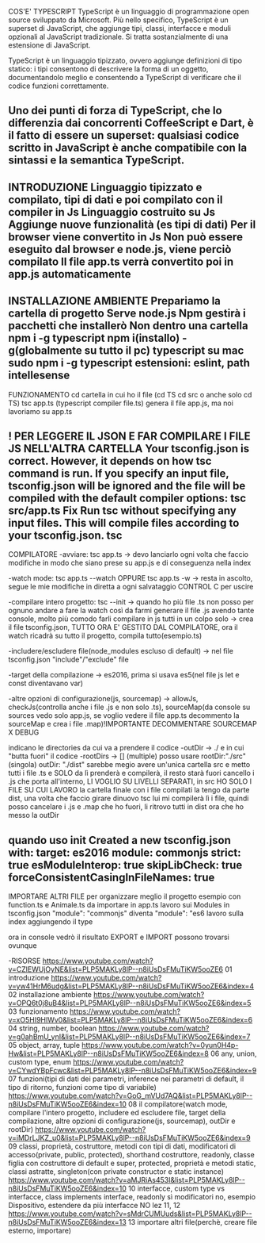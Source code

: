 COS'E' TYPESCRIPT
TypeScript è un linguaggio di programmazione open source sviluppato da Microsoft. 
Più nello specifico, TypeScript è un superset di JavaScript, che aggiunge tipi, classi, interfacce e moduli opzionali al JavaScript tradizionale. Si tratta sostanzialmente di una estensione di JavaScript.

TypeScript è un linguaggio tipizzato, ovvero aggiunge definizioni di tipo statico: 
i tipi consentono di descrivere la forma di un oggetto, documentandolo meglio e consentendo a TypeScript di verificare che il codice funzioni correttamente.

Uno dei punti di forza di TypeScript, che lo differenzia dai concorrenti CoffeeScript e Dart, 
è il fatto di essere un superset: qualsiasi codice scritto in JavaScript è anche compatibile con la sintassi e la semantica TypeScript.
------
INTRODUZIONE
Linguaggio tipizzato e compilato, tipi di dati e poi compilato con il compiler in Js
Linguaggio costruito su Js
Aggiunge nuove funzionalità (es tipi di dati)
Per il browser viene convertito in Js
Non può essere eseguito dal browser e node.js, viene perciò compilato
Il file app.ts verrà convertito poi in app.js automaticamente
------
INSTALLAZIONE AMBIENTE
Prepariamo la cartella di progetto
Serve node.js
Npm gestirà i pacchetti che installerò
Non dentro una cartella
npm i -g typescript
npm i(installo) -g(globalmente su tutto il pc) typescript
su mac
sudo npm i -g typescript
estensioni: eslint, path intellesense
------
FUNZIONAMENTO
cd cartella in cui ho il file (cd TS cd src o anche solo cd TS)
tsc app.ts
(typescript compiler file.ts)
genera il file app.js, ma noi lavoriamo su app.ts

! PER LEGGERE IL JSON E FAR COMPILARE I FILE JS NELL'ALTRA CARTELLA
Your tsconfig.json is correct. However, it depends on how tsc command is run.
If you specify an input file, tsconfig.json will be ignored and the file will be compiled with the default compiler options:
tsc src/app.ts
Fix
Run tsc without specifying any input files. This will compile files according to your tsconfig.json.
tsc
------
COMPILATORE
-avviare: tsc app.ts -> devo lanciarlo ogni volta che faccio modifiche in modo che siano prese su app.js e di conseguenza nella index

-watch mode: tsc app.ts --watch OPPURE tsc app.ts -w -> resta in ascolto, segue le mie modifiche in diretta a ogni salvataggio
CONTROL C per uscire

-compilare intero progetto: tsc --init -> quando ho più file .ts non posso per ognuno andare a fare la watch così da farmi generare il file .js avendo tante console, molto più comodo farli compilare in js tutti in un colpo solo -> crea il file tsconfig.json, TUTTO ORA E' GESTITO DAL COMPILATORE, ora il watch ricadrà su tutto il progetto, compila tutto(esempio.ts)

-includere/escludere file(node_modules escluso di default) -> nel file tsconfig.json "include"/"exclude" file

-target della compilazione -> es2016, prima si usava es5(nel file js let e const diventavano var)

-altre opzioni di configurazione(js, sourcemap) -> allowJs, checkJs(controlla anche i file .js e non solo .ts), sourceMap(da console su sources vedo solo app.js, se voglio vedere il file app.ts decommento la sourceMap e crea i file .map)!IMPORTANTE DECOMMENTARE SOURCEMAP X DEBUG

indicano le directories da cui va a prendere il codice
-outDir -> ./
e in cui "butta fuori" il codice
-rootDirs -> [] (multiple)
posso usare
rootDir:"./src" (singola)
outDir: "./dist"
sarebbe megio avere un'unica cartella src e metto tutti i file .ts e SOLO da lì prenderà e compilerà, il resto starà fuori
cancello i .js che porta all'interno, LI VOGLIO SU LIVELLI SEPARATI, in src HO SOLO I FILE SU CUI LAVORO
la cartella finale con i file compilati la tengo da parte dist, una volta che faccio girare dinuovo tsc lui mi compilerà lì i file, quindi posso cancelare i .js e .map che ho fuori, li ritrovo tutti in dist ora che ho messo la outDir

quando uso init
Created a new tsconfig.json with: 
  target: es2016
  module: commonjs
  strict: true
  esModuleInterop: true
  skipLibCheck: true
  forceConsistentCasingInFileNames: true
------
IMPORTARE ALTRI FILE
per organizzare meglio il progetto
esempio con function.ts e Animale.ts da importare in app.ts
lavoro sui Modules in tsconfig.json
"module": "commonjs" diventa "module": "es6
lavoro sulla index aggiungendo il type
<script type="module" src="dist/app.js"></script>
ora in console vedrò il risultato
EXPORT e IMPORT possono trovarsi ovunque

-RISORSE
https://www.youtube.com/watch?v=CZlEWUjOyNE&list=PLP5MAKLy8lP--n8iUsDsFMuTiKW5ooZE6 01 introduzione
https://www.youtube.com/watch?v=yw41HrM6udg&list=PLP5MAKLy8lP--n8iUsDsFMuTiKW5ooZE6&index=4 02 installazione ambiente
https://www.youtube.com/watch?v=OPQ6t0j8uB4&list=PLP5MAKLy8lP--n8iUsDsFMuTiKW5ooZE6&index=5 03 funzionamento
https://www.youtube.com/watch?v=xO5HI9HlWv0&list=PLP5MAKLy8lP--n8iUsDsFMuTiKW5ooZE6&index=6 04 string, number, boolean
https://www.youtube.com/watch?v=g0ahBmU_ynI&list=PLP5MAKLy8lP--n8iUsDsFMuTiKW5ooZE6&index=7 05 object, array, tuple
https://www.youtube.com/watch?v=0yun0H4p-Hw&list=PLP5MAKLy8lP--n8iUsDsFMuTiKW5ooZE6&index=8 06 any, union, custom type, enum
https://www.youtube.com/watch?v=CYwdYBpFcwc&list=PLP5MAKLy8lP--n8iUsDsFMuTiKW5ooZE6&index=9 07 funzioni(tipi di dati dei parametri, inference nei parametri di default, il tipo di ritorno, funzioni come tipo di variabile)
https://www.youtube.com/watch?v=GoG_mVUd7AQ&list=PLP5MAKLy8lP--n8iUsDsFMuTiKW5ooZE6&index=10 08 il compilatore(watch mode, compilare l'intero progetto, includere ed escludere file, target della compilazione, altre opzioni di configurazione(js, sourcemap), outDir e rootDir)
https://www.youtube.com/watch?v=iMDrLJKZ_u0&list=PLP5MAKLy8lP--n8iUsDsFMuTiKW5ooZE6&index=9 09 classi, proprietà, costruttore, metodi con tipi di dati, modificatori di accesso(private, public, protected), shorthand costruttore, readonly, classe figlia con costruttore di default e super, protected, proprietà e metodi static, classi astratte, singleton(con private constructor e static instance)
https://www.youtube.com/watch?v=aMJRiAs453I&list=PLP5MAKLy8lP--n8iUsDsFMuTiKW5ooZE6&index=10 10 interfacce, custom type vs interfacce, class implements interface, readonly sì modificatori no, esempio Dispositivo, estendere da più interfacce
NO lez 11, 12
https://www.youtube.com/watch?v=sMdrCUMUuds&list=PLP5MAKLy8lP--n8iUsDsFMuTiKW5ooZE6&index=13 13 importare altri file(perchè, creare file esterno, importare)